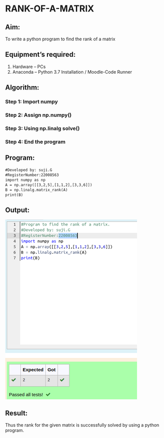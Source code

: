 # RANK-OF-A-MATRIX
## Aim:
To write a python program to find the rank of a matrix
## Equipment’s required:
1. 	Hardware – PCs
2. 	Anaconda – Python 3.7 Installation / Moodle-Code Runner
## Algorithm:
### Step 1: Import numpy
### Step 2: Assign np.numpy()
### Step 3: Using np.linalg solve()
### Step 4: End the program
## Program:
```#Program to find the rank of a matrix.
#Developed by: suji.G
#RegisterNumber:22008563
import numpy as np
A = np.array([[3,2,5],[1,1,2],[3,3,6]])
B = np.linalg.matrix_rank(A)
print(B)
```
## Output:
![output](ep2.png)

## Result:
Thus the rank for the given matrix is successfully solved by  using a python program.

